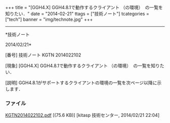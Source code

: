 ﻿+++
title = "[GGH4.X] GGH4.8.1で動作するクライアント （の環境）　の一覧を知りたい．"
date = "2014-02-21"
ttags = ["技術ノート"]
tcategories = ["tech"]
banner = "img/technote.jpg"
+++

-----------------------------------------------------------------------------------------------------------------------------

*技術ノート

2014/02/21*


[番号]
技術ノート KGTN 2014022102

[現象]
[GGH4.X] GGH4.8.1で動作するクライアント （の環境）　の一覧を知りたい．

[説明]
GGH4.8.1がサポートするクライアントの環境の一覧を次ページ以降に示します．


### ファイル

 
 


[KGTN2014022102.pdf](http://techreport.kitasp.net/attachments/download/1594/KGTN2014022102.pdf)
 [(75.6 KB)] [kitasp 技術センター, 2014/02/21
22:04]


 


 

